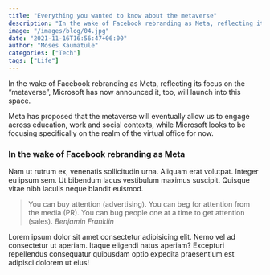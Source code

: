 ```yaml
---
title: "Everything you wanted to know about the metaverse"
description: "In the wake of Facebook rebranding as Meta, reflecting its focus on the “metaverse”, Microsoft has now announced it, too, will launch into this space."
image: "/images/blog/04.jpg"
date: "2021-11-16T16:56:47+06:00"
author: "Moses Kaumatule"
categories: ["Tech"]
tags: ["Life"]
---
```


In the wake of Facebook rebranding as Meta, reflecting its focus on the “metaverse”, Microsoft has now announced it, too, will launch into this space.

Meta has proposed that the metaverse will eventually allow us to engage across education, work and social contexts, while Microsoft looks to be focusing specifically on the realm of the virtual office for now.

### In the wake of Facebook rebranding as Meta
Nam ut rutrum ex, venenatis sollicitudin urna. Aliquam erat volutpat. Integer eu ipsum sem. Ut bibendum lacus vestibulum maximus suscipit. Quisque vitae nibh iaculis neque blandit euismod.

> You can buy attention (advertising). You can beg for attention from the media (PR). You can bug people one at a time to get attention (sales).
<cite>Benjamin Franklin</cite>

Lorem ipsum dolor sit amet consectetur adipisicing elit. Nemo vel ad consectetur ut aperiam. Itaque eligendi natus aperiam? Excepturi repellendus consequatur quibusdam optio expedita praesentium est adipisci dolorem ut eius!